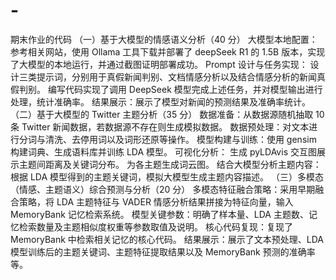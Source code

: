 # -
期末作业的代码
（一）基于大模型的情感语义分析（40 分）
大模型本地配置：参考相关网站，使用 Ollama 工具下载并部署了 deepSeek R1 的 1.5B 版本，实现了大模型的本地运行，并通过截图证明部署成功。
Prompt 设计与任务实现：
设计三类提示词，分别用于真假新闻判别、文档情感分析以及结合情感分析的新闻真假判别。
编写代码实现了调用 DeepSeek 模型完成上述任务，并对模型输出进行处理，统计准确率。
结果展示：展示了模型对新闻的预测结果及准确率统计。
（二）基于大模型的 Twitter 主题分析（35 分）
数据准备：从数据源随机抽取 10 条 Twitter 新闻数据，若数据源不存在则生成模拟数据。
数据预处理：对文本进行分词与清洗、去停用词以及词形还原等操作。
模型构建与训练：使用 gensim 构建词典、生成语料库并训练 LDA 模型。
可视化分析：
生成 pyLDAvis 交互图展示主题间距离及关键词分布。
为各主题生成词云图。
结合大模型分析主题内容：根据 LDA 模型得到的主题关键词，模拟大模型生成主题内容描述。
（三）多模态（情感、主题语义）综合预测与分析（20 分）
多模态特征融合策略：采用早期融合策略，将 LDA 主题特征与 VADER 情感分析结果拼接为特征向量，输入 MemoryBank 记忆检索系统。
模型关键参数：明确了样本量、LDA 主题数、记忆检索数量及主题相似度权重等参数取值及说明。
核心代码复现：复现了 MemoryBank 中检索相关记忆的核心代码。
结果展示：展示了文本预处理、LDA 模型训练后的主题关键词、主题特征提取结果以及 MemoryBank 预测的准确率等。
